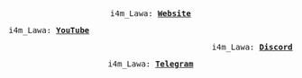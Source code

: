 <p align="center">
  <samp>
    i4m_Lawa:
    <b><a href="http://i4mlawa.epizy.com">Website</a></b>
</samp><br>
</p>

<p align="left">
  <samp>
    i4m_Lawa:
    <b><a href="https://www.youtube.com/channel/UCEhQ2zk99Or7vOZ3nBjj7Jg">YouTube</a></b>
</samp><br>
</p>

<p align="right">
  <samp>
    i4m_Lawa:
    <b><a href="https://discord.gg/SeTeHDGZ">Discord</a></b>
</samp><br>
</p>

<p align="center">
  <samp>
    i4m_Lawa:
    <b><a href="https://t.me/i4m_Lawa">Telegram</a></b>
</samp><br>
</p>
